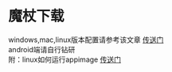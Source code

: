 # 魔杖下载
windows,mac,linux版本配置请参考该文章 [传送门](https://v2xtls.org/trojan-qt5%e4%b8%8b%e8%bd%bd%e5%8f%8a%e4%bd%bf%e7%94%a8%e6%95%99%e7%a8%8b-trojan-windows%e5%ae%a2%e6%88%b7%e7%ab%af-%e5%9b%be%e5%bd%a2%e5%8c%96%e7%95%8c%e9%9d%a2-%e6%94%af%e6%8c%81ss-ssr-v2ray-trojan/)  
android端请自行钻研  
附：linux如何运行appimage [传送门](https://tlanyan.pp.ua/how-to-run-appimage-file/) 
